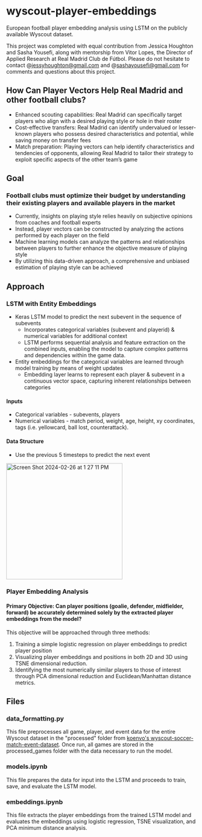 # wyscout-player-embeddings
European football player embedding analysis using LSTM on the publicly available Wyscout dataset. 

This project was completed with equal contribution from Jessica Houghton and Sasha Yousefi, along with mentorship from Vitor Lopes, the Director of Applied Research at Real Madrid Club de Fútbol. 
Please do not hesitate to contact @jessyhoughton@gmail.com and @sashayousefi@gmail.com for comments and questions about this project. 

## How Can Player Vectors Help Real Madrid and other football clubs?
- Enhanced scouting capabilities: Real Madrid can specifically target
players who align with a desired playing style or hole in their roster
- Cost-effective transfers: Real Madrid can identify undervalued or
lesser-known players who possess desired characteristics and potential,
while saving money on transfer fees
- Match preparation: Playing vectors can help identify characteristics and
tendencies of opponents, allowing Real Madrid to tailor their strategy to
exploit specific aspects of the other team’s game

## Goal
### Football clubs must optimize their budget by understanding their existing players and available players in the market
- Currently, insights on playing style relies heavily on subjective opinions
from coaches and football experts
- Instead, player vectors can be constructed by analyzing the actions
performed by each player on the field
- Machine learning models can analyze the patterns and relationships
between players to further enhance the objective measure of playing style
- By utilizing this data-driven approach, a comprehensive and unbiased
estimation of playing style can be achieved

## Approach 
### LSTM with Entity Embeddings
- Keras LSTM model to predict the next subevent in the sequence of subevents
  - Incorporates categorical variables (subevent and playerid) & numerical
variables for additional context
  - LSTM performs sequential analysis and feature extraction on the
combined inputs, enabling the model to capture complex patterns and
dependencies within the game data.
- Entity embeddings for the categorical variables are learned through model training
by means of weight updates
  - Embedding layer learns to represent each player & subevent in a continuous
vector space, capturing inherent relationships between categories


#### Inputs
  - Categorical variables - subevents, players
  - Numerical variables - match period, weight, age, height, xy coordinates, tags
(i.e. yellowcard, ball lost, counterattack).
#### Data Structure
  - Use the previous 5 timesteps to predict the next event
<img width="308" alt="Screen Shot 2024-02-26 at 1 27 11 PM" src="https://github.com/jessicalynnhoughton/wyscout-player-embeddings/assets/60555310/1178ed85-09f1-4ce4-9360-38eb039e66bd">


### Player Embedding Analysis
#### Primary Objective: Can player positions (goalie, defender, midfielder, forward) be accurately determined solely by the extracted player embeddings from the model?
This objective will be approached through three methods:
1. Training a simple logistic regression on player embeddings to predict player position
2. Visualizing player embeddings and positions in both 2D and 3D using TSNE dimensional reduction.
3. Identifying the most numerically similar players to those of interest through PCA dimensional reduction and Euclidean/Manhattan distance metrics.

## Files
### data_formatting.py
This file preprocesses all game, player, and event data for the entire Wyscout dataset in the "processed" folder from [koenvo's wyscout-soccer-match-event-dataset](https://github.com/koenvo/wyscout-soccer-match-event-dataset). Once run, all games are stored in the processed_games folder with the data necessary to run the model. 
### models.ipynb
This file prepares the data for input into the LSTM and proceeds to train, save, and evaluate the LSTM model.
### embeddings.ipynb
This file extracts the player embeddings from the trained LSTM model and evaluates the embeddings using logistic regression, TSNE visualization, and PCA minimum distance analysis. 


